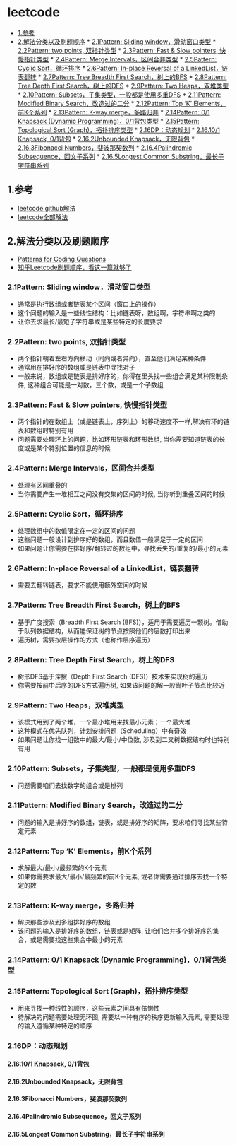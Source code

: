 # leetcode

<!-- vim-markdown-toc Marked -->

* [1.参考](#1.参考)
* [2.解法分类以及刷题顺序](#2.解法分类以及刷题顺序)
        * [2.1Pattern: Sliding window，滑动窗口类型](#2.1pattern:-sliding-window，滑动窗口类型)
        * [2.2Pattern: two points, 双指针类型](#2.2pattern:-two-points,-双指针类型)
        * [2.3Pattern: Fast & Slow pointers, 快慢指针类型](#2.3pattern:-fast-&-slow-pointers,-快慢指针类型)
        * [2.4Pattern: Merge Intervals，区间合并类型](#2.4pattern:-merge-intervals，区间合并类型)
        * [2.5Pattern: Cyclic Sort，循环排序](#2.5pattern:-cyclic-sort，循环排序)
        * [2.6Pattern: In-place Reversal of a LinkedList，链表翻转](#2.6pattern:-in-place-reversal-of-a-linkedlist，链表翻转)
        * [2.7Pattern: Tree Breadth First Search，树上的BFS](#2.7pattern:-tree-breadth-first-search，树上的bfs)
        * [2.8Pattern: Tree Depth First Search，树上的DFS](#2.8pattern:-tree-depth-first-search，树上的dfs)
        * [2.9Pattern: Two Heaps，双堆类型](#2.9pattern:-two-heaps，双堆类型)
        * [2.10Pattern: Subsets，子集类型，一般都是使用多重DFS](#2.10pattern:-subsets，子集类型，一般都是使用多重dfs)
        * [2.11Pattern: Modified Binary Search，改造过的二分](#2.11pattern:-modified-binary-search，改造过的二分)
        * [2.12Pattern: Top ‘K’ Elements，前K个系列](#2.12pattern:-top-‘k’-elements，前k个系列)
        * [2.13Pattern: K-way merge，多路归并](#2.13pattern:-k-way-merge，多路归并)
        * [2.14Pattern: 0/1 Knapsack (Dynamic Programming)，0/1背包类型](#2.14pattern:-0/1-knapsack-(dynamic-programming)，0/1背包类型)
        * [2.15Pattern: Topological Sort (Graph)，拓扑排序类型](#2.15pattern:-topological-sort-(graph)，拓扑排序类型)
        * [2.16DP：动态规划](#2.16dp：动态规划)
                * [2.16.10/1 Knapsack, 0/1背包](#2.16.10/1-knapsack,-0/1背包)
                * [2.16.2Unbounded Knapsack，无限背包](#2.16.2unbounded-knapsack，无限背包)
                * [2.16.3Fibonacci Numbers，斐波那契数列](#2.16.3fibonacci-numbers，斐波那契数列)
                * [2.16.4Palindromic Subsequence，回文子系列](#2.16.4palindromic-subsequence，回文子系列)
                * [2.16.5Longest Common Substring，最长子字符串系列](#2.16.5longest-common-substring，最长子字符串系列)

<!-- vim-markdown-toc -->

## 1.参考

- [leetcode github解法](https://github.com/azl397985856/leetcode)
- [leetcode全部解法](https://github.com/csujedihy/lc-all-solutions)

## 2.解法分类以及刷题顺序

- [Patterns for Coding Questions](https://www.educative.io/courses/grokking-the-coding-interview?aff=K7qB)
- [知乎Leetcode刷题顺序，看这一篇就够了](https://zhuanlan.zhihu.com/p/161036474)

### 2.1Pattern: Sliding window，滑动窗口类型

- 通常是执行数组或者链表某个区间（窗口上的操作）
- 这个问题的输入是一些线性结构：比如链表呀，数组啊，字符串啊之类的
- 让你去求最长/最短子字符串或是某些特定的长度要求

### 2.2Pattern: two points, 双指针类型

- 两个指针朝着左右方向移动（同向或者异向），直至他们满足某种条件
- 通常用在排好序的数组或是链表中寻找对子
- 一般来说，数组或是链表是排好序的，你得在里头找一些组合满足某种限制条件, 这种组合可能是一对数，三个数，或是一个子数组

### 2.3Pattern: Fast & Slow pointers, 快慢指针类型

- 两个指针的在数组上（或是链表上，序列上）的移动速度不一样,解决有环的链表和数组时特别有用
- 问题需要处理环上的问题，比如环形链表和环形数组, 当你需要知道链表的长度或是某个特别位置的信息的时候

### 2.4Pattern: Merge Intervals，区间合并类型

- 处理有区间重叠的
- 当你需要产生一堆相互之间没有交集的区间的时候, 当你听到重叠区间的时候

### 2.5Pattern: Cyclic Sort，循环排序

- 处理数组中的数值限定在一定的区间的问题
- 这些问题一般设计到排序好的数组，而且数值一般满足于一定的区间
- 如果问题让你需要在排好序/翻转过的数组中，寻找丢失的/重复的/最小的元素

### 2.6Pattern: In-place Reversal of a LinkedList，链表翻转

- 需要去翻转链表，要求不能使用额外空间的时候

### 2.7Pattern: Tree Breadth First Search，树上的BFS

- 基于广度搜索（Breadth First Search (BFS)），适用于需要遍历一颗树。借助于队列数据结构，从而能保证树的节点按照他们的层数打印出来
- 遍历树，需要按层操作的方式（也称作层序遍历）

### 2.8Pattern: Tree Depth First Search，树上的DFS

- 树形DFS基于深搜（Depth First Search (DFS)）技术来实现树的遍历
- 你需要按前中后序的DFS方式遍历树, 如果该问题的解一般离叶子节点比较近

### 2.9Pattern: Two Heaps，双堆类型

- 该模式用到了两个堆，一个最小堆用来找最小元素；一个最大堆
- 这种模式在优先队列，计划安排问题（Scheduling）中有奇效
- 如果问题让你找一组数中的最大/最小/中位数, 涉及到二叉树数据结构时也特别有用

### 2.10Pattern: Subsets，子集类型，一般都是使用多重DFS

- 问题需要咱们去找数字的组合或是排列

### 2.11Pattern: Modified Binary Search，改造过的二分

- 问题的输入是排好序的数组，链表，或是排好序的矩阵，要求咱们寻找某些特定元素

### 2.12Pattern: Top ‘K’ Elements，前K个系列

- 求解最大/最小/最频繁的K个元素
- 如果你需要求最大/最小/最频繁的前K个元素, 或者你需要通过排序去找一个特定的数

### 2.13Pattern: K-way merge，多路归并

- 解决那些涉及到多组排好序的数组
- 该问题的输入是排好序的数组，链表或是矩阵, 让咱们合并多个排好序的集合，或是需要找这些集合中最小的元素

### 2.14Pattern: 0/1 Knapsack (Dynamic Programming)，0/1背包类型

### 2.15Pattern: Topological Sort (Graph)，拓扑排序类型

- 用来寻找一种线性的顺序，这些元素之间具有依懒性
- 待解决的问题需要处理无环图, 需要以一种有序的秩序更新输入元素, 需要处理的输入遵循某种特定的顺序

### 2.16DP：动态规划

#### 2.16.10/1 Knapsack, 0/1背包

#### 2.16.2Unbounded Knapsack，无限背包

#### 2.16.3Fibonacci Numbers，斐波那契数列

#### 2.16.4Palindromic Subsequence，回文子系列

#### 2.16.5Longest Common Substring，最长子字符串系列

